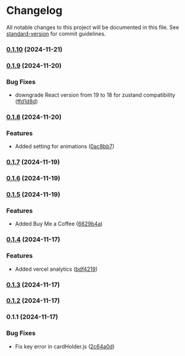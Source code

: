 # Changelog

All notable changes to this project will be documented in this file. See [standard-version](https://github.com/conventional-changelog/standard-version) for commit guidelines.

### [0.1.10](https://github.com/PraveenShinde3/tailwind-animations/compare/v0.1.9...v0.1.10) (2024-11-21)

### [0.1.9](https://github.com/PraveenShinde3/tailwind-animations/compare/v0.1.8...v0.1.9) (2024-11-20)


### Bug Fixes

* downgrade React version from 19 to 18 for zustand compatibility ([ffd1d8d](https://github.com/PraveenShinde3/tailwind-animations/commit/ffd1d8da5be3bc63094fcb6fa76c5cce85b3b1b0))

### [0.1.8](https://github.com/PraveenShinde3/tailwind-animations/compare/v0.1.7...v0.1.8) (2024-11-20)


### Features

* Added setting for animations ([0ac8bb7](https://github.com/PraveenShinde3/tailwind-animations/commit/0ac8bb7a78bffc6f5d0741d2825ace7743b5487c))

### [0.1.7](https://github.com/PraveenShinde3/tailwind-animations/compare/v0.1.6...v0.1.7) (2024-11-19)

### [0.1.6](https://github.com/PraveenShinde3/tailwind-animations/compare/v0.1.5...v0.1.6) (2024-11-19)

### [0.1.5](https://github.com/PraveenShinde3/tailwind-animations/compare/v0.1.4...v0.1.5) (2024-11-19)


### Features

* Added Buy Me a Coffee ([6629b4a](https://github.com/PraveenShinde3/tailwind-animations/commit/6629b4afad5b2eef0ef66885f28b76cd83cef754))

### [0.1.4](https://github.com/PraveenShinde3/tailwind-animations/compare/v0.1.3...v0.1.4) (2024-11-17)


### Features

* Added vercel analytics ([bdf4219](https://github.com/PraveenShinde3/tailwind-animations/commit/bdf421941b4515bee1477570ea7aec57a6039f04))

### [0.1.3](https://github.com/PraveenShinde3/tailwind-animations/compare/v0.1.2...v0.1.3) (2024-11-17)

### [0.1.2](https://github.com/PraveenShinde3/tailwind-animations/compare/v0.1.1...v0.1.2) (2024-11-17)

### 0.1.1 (2024-11-17)


### Bug Fixes

* Fix key error in cardHolder.js ([2c64a0d](https://github.com/PraveenShinde3/tailwind-animations/commit/2c64a0deac6836a801b4c1d5606738b9877bc58b))
